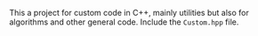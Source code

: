 This a project for custom code in C++, mainly utilities but also for algorithms and other general code. Include the `Custom.hpp` file.